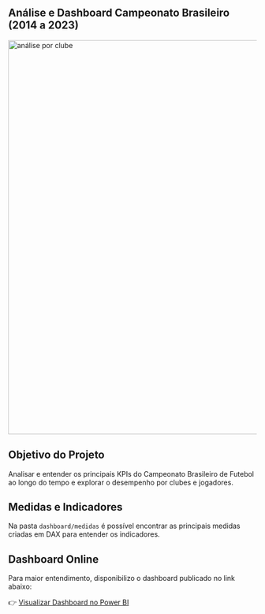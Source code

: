 ## Análise e Dashboard Campeonato Brasileiro (2014 a 2023)

<img width="1437" height="799" alt="análise por clube" src="https://github.com/user-attachments/assets/60663d8f-a8a9-4635-851a-e2d6f7cf4e8b" />

## Objetivo do Projeto
Analisar e entender os principais KPIs do Campeonato Brasileiro de Futebol ao longo do tempo e explorar o desempenho por clubes e jogadores.

## Medidas e Indicadores
Na pasta `dashboard/medidas` é possível encontrar as principais medidas criadas em DAX para entender os indicadores.

## Dashboard Online
Para maior entendimento, disponibilizo o dashboard publicado no link abaixo:

👉 [Visualizar Dashboard no Power BI](https://app.powerbi.com/view?r=eyJrIjoiZTJjOTljMmEtMGRmYS00MmQ5LThmZTYtNDdlMjc2ZGVmMWNhIiwidCI6ImI3NmZlZDcxLWEwNjgtNDM4MC05OTcyLWEwMzEwZDc0ZTZmZSJ9)



